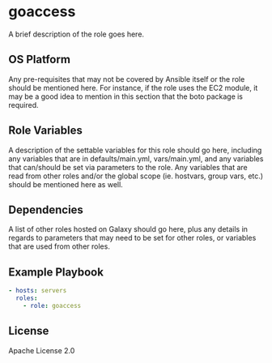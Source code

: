 goaccess
=================

A brief description of the role goes here.

OS Platform
-----------------

Any pre-requisites that may not be covered by Ansible itself or the role should be mentioned here. For instance, if the role uses the EC2 module, it may be a good idea to mention in this section that the boto package is required.

Role Variables
-----------------

A description of the settable variables for this role should go here, including any variables that are in defaults/main.yml, vars/main.yml, and any variables that can/should be set via parameters to the role. Any variables that are read from other roles and/or the global scope (ie. hostvars, group vars, etc.) should be mentioned here as well.

Dependencies
-----------------

A list of other roles hosted on Galaxy should go here, plus any details in regards to parameters that may need to be set for other roles, or variables that are used from other roles.

Example Playbook
-----------------

```yaml
- hosts: servers
  roles:
    - role: goaccess
```

License
-----------------

Apache License 2.0
